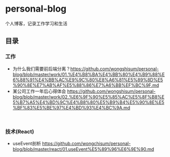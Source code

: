 # personal-blog

个人博客，记录工作学习和生活



## 目录



### 工作

- 为什么我们需要前后端分离？https://github.com/wongshisum/personal-blog/blob/master/work/01.%E4%B8%BA%E4%BB%80%E4%B9%88%E6%88%91%E4%BB%AC%E9%9C%80%E8%A6%81%E5%89%8D%E5%90%8E%E7%AB%AF%E5%88%86%E7%A6%BB%EF%BC%9F.md
- 某公司工作一年后心得体会 https://github.com/wongshisum/personal-blog/blob/master/work/02.%E6%9F%90%E5%85%AC%E5%8F%B8%E5%B7%A5%E4%BD%9C%E4%B8%80%E5%B9%B4%E5%90%8E%E5%BF%83%E5%BE%97%E4%BD%93%E4%BC%9A.md

​		

### 技术(React)

- useEvent剖析 https://github.com/wongchisum/personal-blog/blob/master/react/01.useEvent%E5%89%96%E6%9E%90.md
